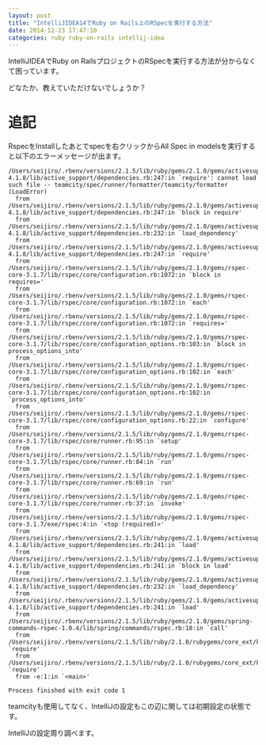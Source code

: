 ```yaml
---
layout: post
title: "IntelliJIDEA14でRuby on Rails上のRSpecを実行する方法"
date: 2014-12-23 17:47:10
categories: ruby ruby-on-rails intellij-idea
---
```

<p>IntelliJIDEAでRuby on RailsプロジェクトのRSpecを実行する方法が分からなくて困っています。</p>

<p>どなたか、教えていただけないでしょうか？</p>

<h1>追記</h1>

<p>RspecをInstallしたあとでspecを右クリックからAll Spec in modelsを実行すると以下のエラーメッセージが出ます。</p>

<pre><code>/Users/seijiro/.rbenv/versions/2.1.5/lib/ruby/gems/2.1.0/gems/activesupport-4.1.8/lib/active_support/dependencies.rb:247:in `require': cannot load such file -- teamcity/spec/runner/formatter/teamcity/formatter (LoadError)
  from /Users/seijiro/.rbenv/versions/2.1.5/lib/ruby/gems/2.1.0/gems/activesupport-4.1.8/lib/active_support/dependencies.rb:247:in `block in require'
  from /Users/seijiro/.rbenv/versions/2.1.5/lib/ruby/gems/2.1.0/gems/activesupport-4.1.8/lib/active_support/dependencies.rb:232:in `load_dependency'
  from /Users/seijiro/.rbenv/versions/2.1.5/lib/ruby/gems/2.1.0/gems/activesupport-4.1.8/lib/active_support/dependencies.rb:247:in `require'
  from /Users/seijiro/.rbenv/versions/2.1.5/lib/ruby/gems/2.1.0/gems/rspec-core-3.1.7/lib/rspec/core/configuration.rb:1072:in `block in requires='
  from /Users/seijiro/.rbenv/versions/2.1.5/lib/ruby/gems/2.1.0/gems/rspec-core-3.1.7/lib/rspec/core/configuration.rb:1072:in `each'
  from /Users/seijiro/.rbenv/versions/2.1.5/lib/ruby/gems/2.1.0/gems/rspec-core-3.1.7/lib/rspec/core/configuration.rb:1072:in `requires='
  from /Users/seijiro/.rbenv/versions/2.1.5/lib/ruby/gems/2.1.0/gems/rspec-core-3.1.7/lib/rspec/core/configuration_options.rb:103:in `block in process_options_into'
  from /Users/seijiro/.rbenv/versions/2.1.5/lib/ruby/gems/2.1.0/gems/rspec-core-3.1.7/lib/rspec/core/configuration_options.rb:102:in `each'
  from /Users/seijiro/.rbenv/versions/2.1.5/lib/ruby/gems/2.1.0/gems/rspec-core-3.1.7/lib/rspec/core/configuration_options.rb:102:in `process_options_into'
  from /Users/seijiro/.rbenv/versions/2.1.5/lib/ruby/gems/2.1.0/gems/rspec-core-3.1.7/lib/rspec/core/configuration_options.rb:22:in `configure'
  from /Users/seijiro/.rbenv/versions/2.1.5/lib/ruby/gems/2.1.0/gems/rspec-core-3.1.7/lib/rspec/core/runner.rb:95:in `setup'
  from /Users/seijiro/.rbenv/versions/2.1.5/lib/ruby/gems/2.1.0/gems/rspec-core-3.1.7/lib/rspec/core/runner.rb:84:in `run'
  from /Users/seijiro/.rbenv/versions/2.1.5/lib/ruby/gems/2.1.0/gems/rspec-core-3.1.7/lib/rspec/core/runner.rb:69:in `run'
  from /Users/seijiro/.rbenv/versions/2.1.5/lib/ruby/gems/2.1.0/gems/rspec-core-3.1.7/lib/rspec/core/runner.rb:37:in `invoke'
  from /Users/seijiro/.rbenv/versions/2.1.5/lib/ruby/gems/2.1.0/gems/rspec-core-3.1.7/exe/rspec:4:in `&lt;top (required)&gt;'
  from /Users/seijiro/.rbenv/versions/2.1.5/lib/ruby/gems/2.1.0/gems/activesupport-4.1.8/lib/active_support/dependencies.rb:241:in `load'
  from /Users/seijiro/.rbenv/versions/2.1.5/lib/ruby/gems/2.1.0/gems/activesupport-4.1.8/lib/active_support/dependencies.rb:241:in `block in load'
  from /Users/seijiro/.rbenv/versions/2.1.5/lib/ruby/gems/2.1.0/gems/activesupport-4.1.8/lib/active_support/dependencies.rb:232:in `load_dependency'
  from /Users/seijiro/.rbenv/versions/2.1.5/lib/ruby/gems/2.1.0/gems/activesupport-4.1.8/lib/active_support/dependencies.rb:241:in `load'
  from /Users/seijiro/.rbenv/versions/2.1.5/lib/ruby/gems/2.1.0/gems/spring-commands-rspec-1.0.4/lib/spring/commands/rspec.rb:18:in `call'
  from /Users/seijiro/.rbenv/versions/2.1.5/lib/ruby/2.1.0/rubygems/core_ext/kernel_require.rb:55:in `require'
  from /Users/seijiro/.rbenv/versions/2.1.5/lib/ruby/2.1.0/rubygems/core_ext/kernel_require.rb:55:in `require'
  from -e:1:in `&lt;main&gt;'

Process finished with exit code 1
</code></pre>

<p>teamcityも使用してなく、IntelliJの設定もこの辺に関しては初期設定の状態です。</p>

<p>IntelliJの設定周り調べます。</p>
